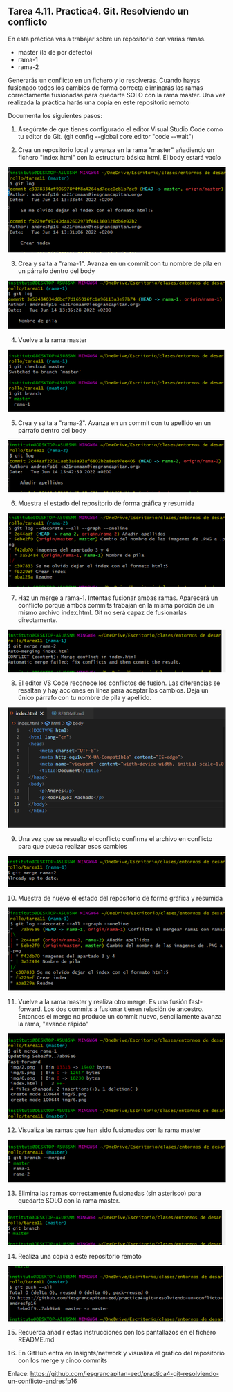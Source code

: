 ## Tarea 4.11. Practica4. Git. Resolviendo un conflicto
En esta práctica vas a trabajar sobre un repositorio con varias ramas. 
- master (la de por defecto)
- rama-1
- rama-2

Generarás un conflicto en un fichero y lo resolverás. Cuando hayas fusionado todos los cambios de forma correcta eliminarás las ramas correctamente fusionadas para quedarte SOLO con la rama master. Una vez realizada la práctica harás una copia en este repositorio remoto

Documenta los siguientes pasos:

1. Asegúrate de que tienes configurado el editor Visual Studio Code como tu editor de Git. (git config --global core.editor "code --wait")



2. Crea un repositorio local y avanza en la rama "master" añadiendo un fichero "index.html" con la estructura básica html. El body estará vacío

![img](img/2.png)

3. Crea y salta a "rama-1". Avanza en un commit con tu nombre de pila en un párrafo dentro del body

![img](img/3.png)

4. Vuelve a la rama master

![img](img/4.png)

5. Crea y salta a "rama-2". Avanza en un commit con tu apellido en un párrafo dentro del body

![img](img/5.png)

6. Muestra el estado del repositorio de forma gráfica y resumida

![img](img/6.png)

7. Haz un merge a rama-1. Intentas fusionar ambas ramas. Aparecerá un conflicto porque ambos commits trabajan en la misma porción <body></body> de un mismo archivo index.html. Git no será capaz de fusionarlas directamente. 

![img](img/7.png)

8. El editor VS Code reconoce los conflictos de fusión. Las diferencias se resaltan y hay acciones en línea para aceptar los cambios. Deja un único párrafo con tu nombre de pila y apellido.

![img](img/8.png)

9. Una vez que se resuelto el conflicto confirma el archivo en conflicto para que pueda realizar esos cambios

![img](img/9.png)

10. Muestra de nuevo el estado del repositorio de forma gráfica y resumida

![img](img/10.png)

11. Vuelve a la rama master y realiza otro merge. Es una fusión fast-forward. Los dos commits a fusionar tienen relación de ancestro. Entonces el merge no produce un commit nuevo, sencillamente avanza la rama, "avance rápido"

![img](img/11.png)

12. Visualiza las ramas que han sido fusionadas con la rama master

![img](img/12.png)

13. Elimina las ramas correctamente fusionadas (sin asterisco) para quedarte SOLO con la rama master. 

![img](img/13.png)

14. Realiza una copia a este repositorio remoto

![img](img/14.png)

15. Recuerda añadir estas instrucciones con los pantallazos en el fichero README.md

16. En GitHub entra en Insights/network y visualiza el gráfico del repositorio con los merge y cinco commits  

Enlace: https://github.com/iesgrancapitan-eed/practica4-git-resolviendo-un-conflicto-andresfp16

